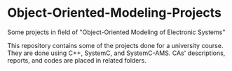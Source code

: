 # Object-Oriented-Modeling-Projects

Some projects in field of "Object-Oriented Modeling of Electronic Systems"

This repository contains some of the projects done for a university course. They are done using C++, SystemC, and SystemC-AMS. CAs' descriptions, reports, and codes are placed in related folders.
